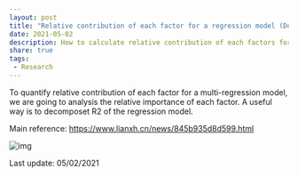 ```yaml
---
layout: post
title: "Relative contribution of each factor for a regression model (Dominance Analysis)"
date: 2021-05-02
description: How to calculate relative contribution of each factors for a regression model
share: true
tags:
 - Research
---
```


To quantify relative contribution of each factor for a multi-regression model, we are going to analysis the relative importance of each factor. A useful way is to decomposet R2 of the regression model. 

Main reference:
<https://www.lianxh.cn/news/845b935d8d599.html>

![img](/jekyll-clean-dark/assets/images/regression_contribution.png)

Last update: 05/02/2021

